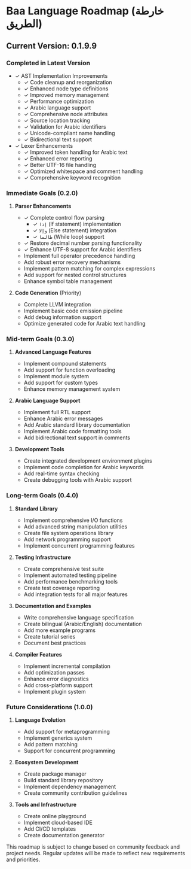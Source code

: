 # Baa Language Roadmap (خارطة الطريق)

## Current Version: 0.1.9.9

### Completed in Latest Version
- ✓ AST Implementation Improvements
  - ✓ Code cleanup and reorganization
  - ✓ Enhanced node type definitions
  - ✓ Improved memory management
  - ✓ Performance optimization
  - ✓ Arabic language support
  - ✓ Comprehensive node attributes
  - ✓ Source location tracking
  - ✓ Validation for Arabic identifiers
  - ✓ Unicode-compliant name handling
  - ✓ Bidirectional text support
- ✓ Lexer Enhancements
  - ✓ Improved token handling for Arabic text
  - ✓ Enhanced error reporting
  - ✓ Better UTF-16 file handling
  - ✓ Optimized whitespace and comment handling
  - ✓ Comprehensive keyword recognition

### Immediate Goals (0.2.0)

1. **Parser Enhancements**
   - ✓ Complete control flow parsing
     - ✓ `إذا` (If statement) implementation
     - ✓ `وإلا` (Else statement) integration
     - ✓ `طالما` (While loop) support
   - ✓ Restore decimal number parsing functionality
   - ✓ Enhance UTF-8 support for Arabic identifiers
   - Implement full operator precedence handling
   - Add robust error recovery mechanisms
   - Implement pattern matching for complex expressions
   - Add support for nested control structures
   - Enhance symbol table management

2. **Code Generation** (Priority)
   - Complete LLVM integration
   - Implement basic code emission pipeline
   - Add debug information support
   - Optimize generated code for Arabic text handling

### Mid-term Goals (0.3.0)

1. **Advanced Language Features**
   - Implement compound statements
   - Add support for function overloading
   - Implement module system
   - Add support for custom types
   - Enhance memory management system

2. **Arabic Language Support**
   - Implement full RTL support
   - Enhance Arabic error messages
   - Add Arabic standard library documentation
   - Implement Arabic code formatting tools
   - Add bidirectional text support in comments

3. **Development Tools**
   - Create integrated development environment plugins
   - Implement code completion for Arabic keywords
   - Add real-time syntax checking
   - Create debugging tools with Arabic support

### Long-term Goals (0.4.0)

1. **Standard Library**
   - Implement comprehensive I/O functions
   - Add advanced string manipulation utilities
   - Create file system operations library
   - Add network programming support
   - Implement concurrent programming features

2. **Testing Infrastructure**
   - Create comprehensive test suite
   - Implement automated testing pipeline
   - Add performance benchmarking tools
   - Create test coverage reporting
   - Add integration tests for all major features

3. **Documentation and Examples**
   - Write comprehensive language specification
   - Create bilingual (Arabic/English) documentation
   - Add more example programs
   - Create tutorial series
   - Document best practices

4. **Compiler Features**
   - Implement incremental compilation
   - Add optimization passes
   - Enhance error diagnostics
   - Add cross-platform support
   - Implement plugin system

### Future Considerations (1.0.0)

1. **Language Evolution**
   - Add support for metaprogramming
   - Implement generics system
   - Add pattern matching
   - Support for concurrent programming

2. **Ecosystem Development**
   - Create package manager
   - Build standard library repository
   - Implement dependency management
   - Create community contribution guidelines

3. **Tools and Infrastructure**
   - Create online playground
   - Implement cloud-based IDE
   - Add CI/CD templates
   - Create documentation generator

This roadmap is subject to change based on community feedback and project needs. Regular updates will be made to reflect new requirements and priorities.